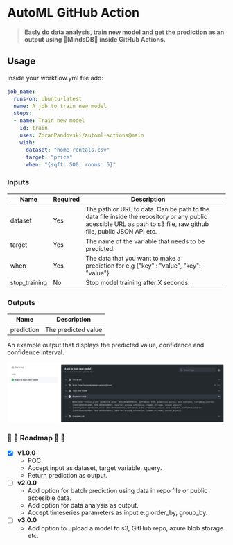 # AutoML GitHub Action

>**Easly do data analysis, train new model and get the prediction as an output using :bear:MindsDB:bear: inside GitHub Actions.**

## Usage

Inside your workflow.yml file add:

```yaml
job_name:
  runs-on: ubuntu-latest
  name: A job to train new model
  steps:
  - name: Train new model
    id: train
    uses: ZoranPandovski/automl-actions@main
    with:
      dataset: "home_rentals.csv"
      target: "price"
      when: "{sqft: 500, rooms: 5}"
```

### Inputs

| Name 	| Required 	| Description 	|  	|  	|
|-	|-	|-	|-	|-	|
| dataset 	| Yes 	| The path or URL to data. Can be path to the data file inside the repository or any public acessible URL as path to s3 file, raw github file, public JSON API etc. 	|  	|  	|
| target 	| Yes 	| The name of the variable that needs to be predicted. 	|  	|  	|
| when 	| Yes 	| The data that you want to make a prediction for e.g {"key" : "value", "key": "value"} 	|  	|  	|
| stop_training 	| No 	| Stop model training after X seconds. 	|  	|  	|

### Outputs

| Name 	| Description 	|  	  	
|-	|-	|
| prediction 	| The predicted value 	|  	

An example output that displays the predicted value, confidence and confidence interval.

![GitHub Action Output](media/gh-action.png)

### :construction_worker:  :construction:  Roadmap :construction_worker:  :construction: 

- [X] **v1.0.0**
    * POC
    * Accept input as dataset, target variable, query.
    * Return prediction as output.
- [ ] **v2.0.0**
    * Add option for batch prediction using data in repo file or public accesible data.
    * Add option for data analysis as output.
    * Accept timeseries parameters as input e.g order_by, group_by.
- [ ] **v3.0.0**
    * Add option to upload a model to s3, GitHub repo, azure blob storage etc.

